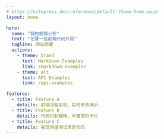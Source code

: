 ```yaml
---
# https://vitepress.dev/reference/default-theme-home-page
layout: home

hero:
  name: "我的前端小抄"
  text: "记录一些前端代码片段"
  tagline: 网站纲要
  actions:
    - theme: brand
      text: Markdown Examples
      link: /markdown-examples
    - theme: alt
      text: API Examples
      link: /api-examples

features:
  - title: Feature A
    details: 前端功能实现，实时修改演示
  - title: Feature B
    details: 代码机制解释，丰富图形卡片
  - title: Feature C
    details: 我觉得值得记录的代码
---
```


